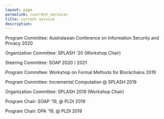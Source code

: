 ```yaml
---
layout: page
permalink: /current_service/
title: current service
description: 
---
```


Program Committee: Australasian Conference on Information Security and Privacy 2020

Organization Committee: SPLASH '20 (Workshop Chair)

Steering Committee: SOAP 2020 / 2021

Program Committee: Workshop on Formal Methods for Blockchains 2019

Program Committee: Incremental Computation @ SPLASH 2019

Organization Committee: SPLASH 2019 (Workshop Chair)

Program Chair: SOAP '19, @ PLDI 2019

Program Chair: DPA '19, @ PLDI 2019
